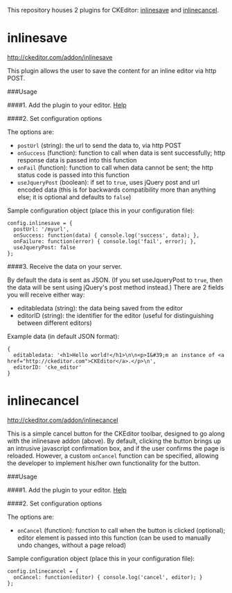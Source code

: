 This repository houses 2 plugins for CKEditor: [inlinesave](#inlinesave) and [inlinecancel](#inlinecancel).

inlinesave
==========

http://ckeditor.com/addon/inlinesave

This plugin allows the user to save the content for an inline editor via http POST.

###Usage

####1. Add the plugin to your editor. [Help](http://docs.ckeditor.com/#!/guide/dev_plugins)

####2. Set configuration options

The options are:
- `postUrl` (string): the url to send the data to, via http POST
- `onSuccess` (function): function to call when data is sent successfully; http response data is passed into this function
- `onFail` (function): function to call when data cannot be sent; the http status code is passed into this function
- `useJqueryPost` (boolean): if set to `true`, uses jQuery post and url encoded data (this is for backwards compatibility more than anything else; it is optional and defaults to `false`)

Sample configuration object (place this in your configuration file):

    config.inlinesave = {
      postUrl: '/myurl',
      onSuccess: function(data) { console.log('success', data); },
      onFailure: function(error) { console.log('fail', error); },
      useJqueryPost: false
    };

####3. Receive the data on your server.

By default the data is sent as JSON. (If you set useJqueryPost to `true`, then the data will be sent using jQuery's post method instead.) There are 2 fields you will receive either way:

- editabledata (string): the data being saved from the editor
- editorID (string): the identifier for the editor (useful for distinguishing between different editors)

Example data (in default JSON format):

    {
      editabledata: '<h1>Hello world!</h1>\n\n<p>I&#39;m an instance of <a href="http://ckeditor.com">CKEditor</a>.</p>\n',
      editorID: 'cke_editor'
    }

inlinecancel
==========

http://ckeditor.com/addon/inlinecancel

This is a simple cancel button for the CKEditor toolbar, designed to go along with the inlinesave addon (above). By default, clicking the button brings up an intrusive javascript confirmation box, and if the user confirms the page is reloaded. However, a custom `onCancel` function can be specified, allowing the developer to implement his/her own functionality for the button.

###Usage

####1. Add the plugin to your editor. [Help](http://docs.ckeditor.com/#!/guide/dev_plugins)

####2. Set configuration options

The options are:
- `onCancel` (function): function to call when the button is clicked (optional); editor element is passed into this function (can be used to manually undo changes, without a page reload)

Sample configuration object (place this in your configuration file):

    config.inlinecancel = {
      onCancel: function(editor) { console.log('cancel', editor); }
    };


